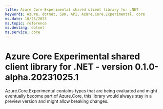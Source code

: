 ```yaml
---
title: Azure Core Experimental shared client library for .NET
keywords: Azure, dotnet, SDK, API, Azure.Core.Experimental, core
ms.date: 10/25/2023
ms.topic: reference
ms.devlang: dotnet
ms.service: core
---
```

# Azure Core Experimental shared client library for .NET - version 0.1.0-alpha.20231025.1 


Azure.Core.Experimental contains types that are being evaluated and might eventually become part of Azure.Core, this library would always stay in a preview version and might allow breaking changes.

